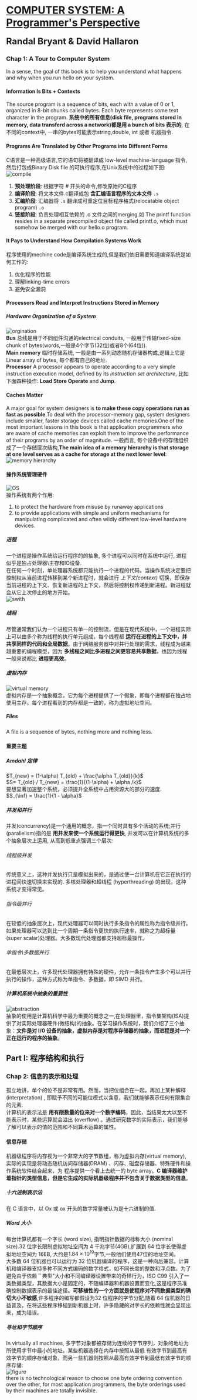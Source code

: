 # [COMPUTER SYSTEM: A Programmer's Perspective](http://www.csapp.cs.cmu.edu/)
<font size=5> **Randal Bryant & David Hallaron** </font>

### Chap 1: A Tour to Computer System
In a sense, the goal of this book is to help you understand what happens and why when you run hello on your system.
#### Information Is Bits + Contexts
The source program is a sequence of bits, each with a value of 0 or 1, organized in 8-bit chunks called bytes. Each byte represents some text character in the program. __系统中的所有信息(disk file, programs stored in memory, data transferd across a network)都是用 a bunch of bits 表示的__, 在不同的context中, 一串的bytes可能表示string,double, int 或者 机器指令.

#### Programs Are Translated by Other Programs into Different Forms
C语言是一种高级语言,它的语句将被翻译成 low-level machine-language 指令, 然后打包成Binary Disk file 的可执行程序,在Unix系统中的过程如下图:<br>
![compile](figure/Book1.1.png)<br>
1. __预处理阶段__: 根据字符 _#_ 开头的命令,修改原始的C程序
2. __编译阶段__: 将文本文件.c翻译成包 __含汇编语言程序的文本文件__ `.s`
3. __汇编阶段__: 汇编器将 `.s` 翻译成可重定位目标程序格式(relocatable object
program) `.o`
4. __链接阶段__: 负责处理相互依赖的 .o 文件之间的merging.如 The printf function resides in a separate precompiled object file called printf.o, which must somehow be merged with our hello.o program.

#### It Pays to Understand How Compilation Systems Work
程序使用的mechine code是编译系统生成的,但是我们依旧需要知道编译系统是如何工作的:
1. 优化程序的性能
2. 理解linking-time errors
3. 避免安全漏洞

#### Processors Read and Interpret Instructions Stored in Memory
##### Hardware Organization of a System
![orgination](figure/Book1.2.png)<br>
__Bus__ 总线是用于不同组件沟通的electrical conduits, 一般用于传输fixed-size chunk of bytes(words,一般是4个字节(32位)或者8个(64位)).<br>
__Main memory__ 临时存储系统, 一般是由一系列动态随机存储器构成,逻辑上它是Linear array of bytes, 每个都有自己的地址.<br>
__Processor__ A processor appears to operate according to a very simple instruction execution model, deﬁned by its _instruction set architecture_, 比如下面四种操作: **Load Store Operate** and **Jump**.

#### Caches Matter
A major goal for system designers is __to make these copy operations run as fast as possible__.To deal with the processor–memory gap, system designers include smaller, faster storage devices called cache memories.One of the most important lessons in this book is that application programmers who are aware of cache memories can exploit them to improve the performance of their programs by an order of magnitude. 一般而言, 每个设备中的存储组织成了一个存储层次结构,__The main idea of a memory hierarchy is that storage at one level serves as a cache for storage at the next lower level__:<br>
![memory hierarchy](figure/Book1.3.png)<br>

#### 操作系统管理硬件
![OS](figure/Book1.4.png)<br>
操作系统有两个作用:
1. to protect the hardware from misuse by runaway applications
2. to provide applications with simple and uniform mechanisms for manipulating complicated and often wildly different low-level hardware devices. 
##### 进程
一个进程是操作系统给运行程序的的抽象, 多个进程可以同时在系统中运行, 进程似乎是独占处理器\主存和IO设备.<br>
在任何一个时刻，单处理器系统都只能执行一个进程的代码。当操作系统决定要把控制权从当前进程转移到某个新进程时，就会进行 _上下文(context)_ 切换，即保存当前进程的上下文、恢复新进程的上下文，然后将控制权传递到新进程。新进程就会从它上次停止的地方开始。<br>
![swith](figure/Book1.5.png)<br>

##### 线程
尽管通常我们认为一个进程只有单一的控制流，但是在现代系统中，一个进程实际上可以由多个称为线程的执行单元组成，每个线程都 __运行在进程的上下文中，并共享同样的代码和全局数据__。由于网络服务器中对并行处理的需求，线程成为越来越重要的编程模型，因为 __多线程之间比多进程之间更容易共享数据__，也因为线程一般来说都比 __进程更高效__。<br>
##### 虚拟内存
![virtual memory](figure/Book1.6.png)<br>
虚拟内存是一个抽象概念，它为每个进程提供了一个假象，即每个进程都在独占地使用主存。每个进程看到的内存都是一致的，称为虚拟地址空间。
##### Files
A ﬁle is a sequence of bytes, nothing more and nothing less. 

#### 重要主题
##### Amdahl 定律 
$T_{new} = (1-\alpha) T_{old} + \frac{\alpha T_{old}}{k}$ <br>
$S= T_{old} / T_{new} = \frac{1}{(1-\alpha) + \alpha /k}$ <br>
要想显著加速整个系统，必须提升全系统中占用资源大的部分的速度.<br>
$S_{\inf} = \frac{1}{1 - \alpha}$
##### 并发和并行
并发(concurrency)是一个通用的概念，指一个同时具有多个活动的系统;并行(parallelism)指的是 __用并发来使一个系统运行得更快__, 并发可以在计算机系统的多个抽象层次上运用, 从高到低重点强调三个层次:
###### 线程级并发
传统意义上，这种并发执行只是模拟出来的，是通过使一台计算机在它正在执行的进程间快速切换来实现的. 多核处理器和超线程 (hyperthreading) 的出现，这种系统才变得常见。

###### 指令级并行
在较低的抽象层次上，现代处理器可以同时执行多条指令的属性称为指令级并行。如果处理器可以达到比一个周期一条指令更快的执行速率，就称之为超标量(super­ scalar)处理器。大多数现代处理器都支持超标最操作。

###### 单指令\多数据并行
在最低层次上，许多现代处理器拥有特殊的硬件，允许一条指令产生多个可以并行执行的操作，这种方式称为单指令、多数据，即 SIMD 并行。

##### 计算机系统中抽象的重要性
![abstraction](figure/Book1.7.png)<br>
抽象的使用是计算机科学中最为重要的概念之一,在处理器里，指令集架构(ISA)提供了对实际处理器硬件(微结构)的抽象。在学习操作系统时，我们介绍了三个抽象：__文件是对 I/0 设备的抽象，虚拟内存是对程序存储器的抽象，而进程是对一个正在运行的程序的抽象__。

## Part I: 程序结构和执行
### Chap 2: 信息的表示和处理
孤立地讲，单个的位不是非常有用。然而，当把位组合在一起，再加上某种解释(inter­pretation) , 即赋予不同的可能位模式以含意，我们就能够表示任何有限集合的元素.<br>
计算机的表示法是 __用有限数量的位来对一个数字编码__，因此，当结果太大以至不能表示时，某些运算就会溢出 (overflow) 。通过研究数字的实际表示，我们能够了解可以表示的值的范围和不同算术运算的属性。<br>
#### 信息存储
机器级程序将内存视为一个非常大的字节数组，称为虚拟内存(virtual memory),实际的实现是将动态随机访问存储器(DRAM) 、闪存、磁盘存储器、特殊硬件和操作系统软件结合起来，为
程序提供一个看上去统一的 byte array。__C 编译器维护着指针的类型信息，但是它生成的实际机器级程序并不包含关于数据类型的信息__。
##### 十六进制表示法
在 C 语言中，以 Ox 或 ox 开头的数字常量被认为是十六进制的值.
##### Word 大小
每台计算机都有一个字长 (word size), 指明指针数据的标称大小 (nominal size).32 位字长限制虚拟地址空间为 4 千兆字节(4GB),扩展到 64 位字长使得虚拟地址空间为 16EB, 大约是$1.84 \times 10^{19}$字节,一般他们使用47位的地址空间。 <br>
大多数 64 位机器也可以运行为 32 位机器编译的程序，这是一种向后兼容。计算机和编译器支持多种不同方式编码的数字格式，如不同长度的整数和浮点数。为了避免由于依赖＂典型"大小和不同编译器设置带来的奇怪行为，ISO C99 引入了一类数据类型，其数据大小是固定的，不随编译器和机器设置而变化,这是程序员准确控制数据表示的最佳途径。__可移植性的一个方面就是使程序对不同数据类型的确切大小不敏感__,许多程序的编写都假设为32 位程序的字节分配,随着 64 位机器的日益普及，在将这些程序移植到新机器上时，许多隐藏的对字长的依赖性就会显现出来，成为错误。
##### 寻址和字节顺序
In virtually all machines, 多字节对象都被存储为连续的字节序列，对象的地址为所使用字节中最小的地址。某些机器选择在内存中按照从最低 有效字节到最高有效字节的顺序存储对象，而另一些机器则按照从最高有效字节到最低有效字节的顺序存储:<br>
![figure](figure/Book2.1.png)<br>
there is no technological reason to choose one byte ordering convention over the other, for most application programmers, the byte orderings used by their machines are totally invisible.